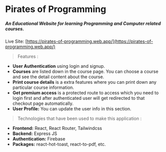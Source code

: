 # Pirates of Programming
##### An Educational Website for learning Programming and Computer related courses.

Live Site: [https://pirates-of-programming.web.app/](https://pirates-of-programming.web.app/)

> Features :
- **User Authentication** using login and signup.
- **Courses** are listed down in the course page. You can choose a course and see the detail content about the course.
- **Print course details** is a extra features where you can print down any particular course information.
- **Get premium access** is a protected route to access which you need to login first and after authenticated user will get redirected to that checkout page automatically.
- **User Profile:** You can update the user info in this section.

> Technologies that have been used to make this application :
- **Frontend:** React, React Router, Tailwindcss
- **Backend:** Express JS
- **Authentication:** Firebase
- **Packages:** react-hot-toast, react-to-pdf, etc.
